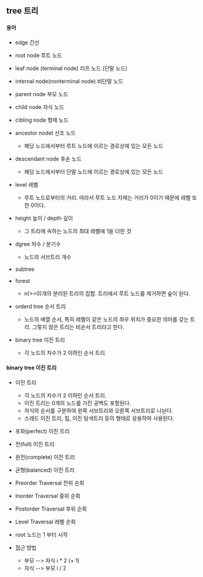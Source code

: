 ## tree 트리 ##


#### 용어 ####
* edge 간선
* root node 루트 노드
* leaf node (terminal node) 리프 노드 (단말 노드)
* internal node(nonterminal node) 비단말 노드

* parent node 부모 노드
* child node 자식 노드
* cibling node 형제 노드
* ancestor nodet 선조 노드
	- 해당 노드에서부터 루트 노드에 이르는 경로상에 있는 모든 노드
* descendant node 후손 노드
	- 해당 노드에서부터 단말 노드에 이르는 경로상에 있는 모든 노드

* level 레벨
	- 루트 노드로부터의 거리. 따라서 루트 노드 자체는 거리가 0이기 때문에 레벨 또한 0이다.
* height 높이 / depth 깊이
	- 그 트리에 속하는 노드의 최대 레벨에 1을 더한 것
* dgree 차수 / 분기수
	- 노드의 서브트리 개수

* subtree
* forest
	- n(>=0)개의 분리된 트리의 집합. 트리에서 루트 노드를 제거하면 숲이 된다.

* orderd tree 순서 트리
	- 노드의 배열 순서, 특히 레벨이 같은 노드의 좌우 위치가 중요한 의미를 갖는 트리. 그렇지 않은 트리는 비순서 트리라고 한다.
* binary tree 이진 트리
	- 각 노드의 차수가 2 이하인 순서 트리.


#### binary tree 이진 트리 ####

* 이진 트리
	- 각 노드의 차수가 2 이하인 순서 트리.
	- 이진 트리는 0개의 노드를 가진 공백도 포함된다.
	- 자식의 순서를 구분하여 왼쪽 서브트리와 오른쪽 서브트리로 나뉜다.
	- 스레드 이진 트리, 힙, 이진 탐색트리 등의 형태로 응용하여 사용된다.
* 포화(perfect) 이진 트리
* 전(full) 이진 트리
* 완전(complete) 이진 트리
* 균형(balanced) 이진 트리

* Preorder Traversal 전위 순회
* Inorder Traversal 중위 순회
* Postorder Traversal 후위 순회
* Level Traversal 레벨 순회



* root 노드는 1 부터 시작
* 접근 방법
	- 부모 --> 자식  i * 2 (+ 1)
	- 자식 --> 부모	 i / 2 